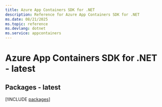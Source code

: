 ```yaml
---
title: Azure App Containers SDK for .NET
description: Reference for Azure App Containers SDK for .NET
ms.date: 08/21/2025
ms.topic: reference
ms.devlang: dotnet
ms.service: appcontainers
---
```

# Azure App Containers SDK for .NET - latest
## Packages - latest
[!INCLUDE [packages](app-containers-index.md)]